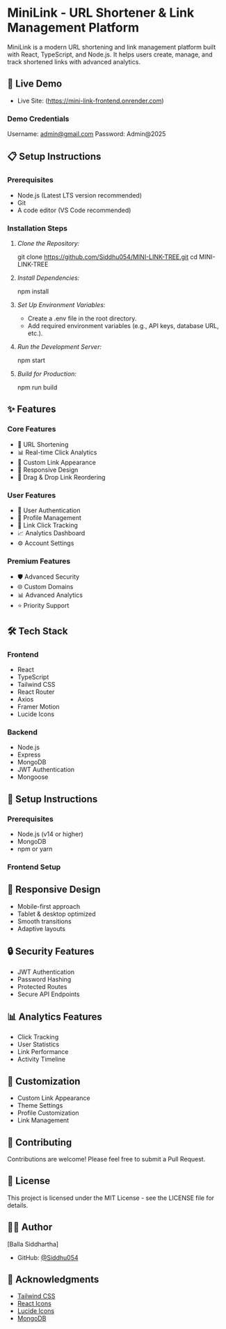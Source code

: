 # MiniLink - URL Shortener & Link Management Platform

MiniLink is a modern URL shortening and link management platform built with React, TypeScript, and Node.js. It helps users create, manage, and track shortened links with advanced analytics.

## 🌟 Live Demo

- Live Site: (https://mini-link-frontend.onrender.com)

### Demo Credentials

Username: admin@gmail.com
Password: Admin@2025

## 📋 Setup Instructions

### Prerequisites
- Node.js (Latest LTS version recommended)
- Git
- A code editor (VS Code recommended)

### Installation Steps
1. *Clone the Repository:*
   
   git clone https://github.com/Siddhu054/MINI-LINK-TREE.git
   cd MINI-LINK-TREE
   
2. *Install Dependencies:*
   
   npm install
   
3. *Set Up Environment Variables:*
   - Create a .env file in the root directory.
   - Add required environment variables (e.g., API keys, database URL, etc.).
    
4. *Run the Development Server:*
   
   npm start
   
5. *Build for Production:*
   
   npm run build
   
## ✨ Features

### Core Features
- 🔗 URL Shortening
- 📊 Real-time Click Analytics
- 🎨 Custom Link Appearance
- 📱 Responsive Design
- 🔄 Drag & Drop Link Reordering

### User Features
- 👤 User Authentication
- 📝 Profile Management
- 🎯 Link Click Tracking
- 📈 Analytics Dashboard
- ⚙️ Account Settings

### Premium Features
- 🛡️ Advanced Security
- 🌐 Custom Domains
- 📊 Advanced Analytics
- ⭐ Priority Support

## 🛠️ Tech Stack

### Frontend
- React
- TypeScript
- Tailwind CSS
- React Router
- Axios
- Framer Motion
- Lucide Icons

### Backend
- Node.js
- Express
- MongoDB
- JWT Authentication
- Mongoose

## 🚀 Setup Instructions

### Prerequisites
- Node.js (v14 or higher)
- MongoDB
- npm or yarn

### Frontend Setup

## 📱 Responsive Design
- Mobile-first approach
- Tablet & desktop optimized
- Smooth transitions
- Adaptive layouts

## 🔒 Security Features
- JWT Authentication
- Password Hashing
- Protected Routes
- Secure API Endpoints

## 📊 Analytics Features
- Click Tracking
- User Statistics
- Link Performance
- Activity Timeline

## 🎨 Customization
- Custom Link Appearance
- Theme Settings
- Profile Customization
- Link Management

## 🤝 Contributing
Contributions are welcome! Please feel free to submit a Pull Request.

## 📝 License
This project is licensed under the MIT License - see the LICENSE file for details.

## 👨‍💻 Author
[Balla Siddhartha]
- GitHub: [@Siddhu054](https://github.com/Siddhu054)

## 🙏 Acknowledgments
- [Tailwind CSS](https://tailwindcss.com)
- [React Icons](https://react-icons.github.io/react-icons)
- [Lucide Icons](https://lucide.dev)
- [MongoDB](https://www.mongodb.com)
